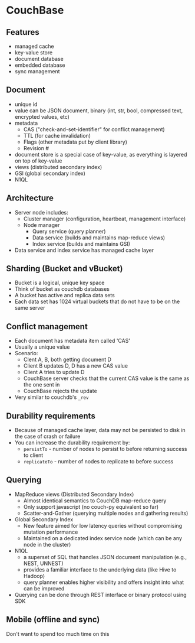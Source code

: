 CouchBase
=========

Features
--------
- managed cache
- key-value store
- document database
- embedded database
- sync management

Document
--------
- unique id
- value can be JSON document, binary (int, str, bool, compressed text, encrypted values, etc)
- metadata 
    - CAS ("check-and-set-identifier" for conflict management)
    - TTL (for cache invalidation)
    - Flags (other metadata put by client library)
    - Revision #
- document store is a special case of key-value, as everything is layered on top of key-value
- views (distributed secondary index)
- GSI (global secondary index)
- N1QL

Architecture
------------
- Server node includes:
    - Cluster manager (configuration, heartbeat, management interface)
    - Node manager
        * Query service (query planner)
        * Data service (builds and maintains map-reduce views)
        * Index service (builds and maintains GSI)
- Data service and index service has managed cache layer

Sharding (Bucket and vBucket)
-----------------------------
- Bucket is a logical, unique key space
- Think of bucket as couchdb databases
- A bucket has active and replica data sets
- Each data set has 1024 virtual buckets that do not have to be on the same server

Conflict management
-------------------
- Each document has metadata item called 'CAS'
- Usually a unique value
- Scenario:
    - Clent A, B, both getting document D
    - Client B updates D, D has a new CAS value
    - Client A tries to update D
    - CouchBase server checks that the current CAS value is the same as the one sent in
    - CouchBase rejects the update
- Very similar to couchdb's `_rev`

Durability requirements
-----------------------
- Because of managed cache layer, data may not be persisted to disk in the case of crash or failure
- You can increase the durability requirement by:
    - `persistTo` - number of nodes to persist to before returning success to client
    - `replicateTo` - number of nodes to replicate to before success

Querying
--------
- MapReduce views (Distributed Secondary Index)
    - Almost identical semantics to CouchDB map-reduce query
    - Only support javascript (no couch-py equivalent so far)
    - Scatter-and-Gather (querying multiple nodes and gathering results)
- Global Secondary Index
    - New feature aimed for low latency queries without compromising mutation performance
    - Maintained on a dedicated index service node (which can be any node in the cluster)
- N1QL
    - a superset of SQL that handles JSON document manipulation (e.g., NEST, UNNEST)
    - provides a familiar interface to the underlying data (like Hive to Hadoop)
    - query planner enables higher visibility and offers insight into what can be improved
- Querying can be done through REST interface or binary protocol using SDK

Mobile (offline and sync)
-------------------------
Don't want to spend too much time on this
